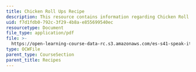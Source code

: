 ```yaml
---
title: Chicken Roll Ups Recipe
description: This resource contains information regarding Chicken Roll Ups Recipe.
uid: f7d1fdb0-792c-3f29-4b8a-e855699540ec
resourcetype: Document
file_type: application/pdf
file: >-
  https://open-learning-course-data-rc.s3.amazonaws.com/es-s41-speak-italian-with-your-mouth-full-spring-2012/f7d1fdb0792c3f294b8ae855699540ec_MITES_S41S12_recipe_8b.pdf
type: OCWFile
parent_type: CourseSection
parent_title: Recipes
---
```

